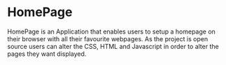 HomePage
========
HomePage is an Application that enables users to setup a homepage on their browser with all their favourite webpages. As the project is open source users can alter the CSS, HTML and Javascript in order to alter the pages they want displayed.
